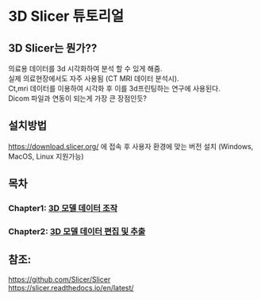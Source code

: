 # 3D Slicer 튜토리얼

## 3D Slicer는 뭔가??

의료용 데이터를 3d 시각화하여 분석 할 수 있게 해줌.   
실제 의료현장에서도 자주 사용됨 (CT MRI 데이터 분석시).    
Ct,mri 데이터를 이용하여 시각화 후 이를 3d프린팅하는 연구에 사용된다.   
Dicom 파일과 연동이 되는게 가장 큰 장점인듯?


## 설치방법   
https://download.slicer.org/ 에 접속 후 사용자 환경에 맞는 버전 설치 (Windows, MacOS, Linux 지원가능)

## 목차   
### Chapter1: [3D 모델 데이터 조작](https://github.com/BevoLEt/3d_slicer_tutorial/blob/main/chapter1/3dmodeling_by_medical_data.md)   
### Chapter2: [3D 모델 데이터 편집 및 추출](https://github.com/BevoLEt/3d_slicer_tutorial/tree/main/chpater2)


## 참조:   
https://github.com/Slicer/Slicer   
https://slicer.readthedocs.io/en/latest/
